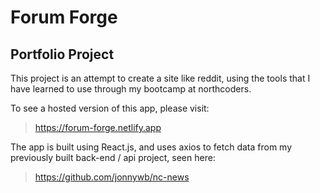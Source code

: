 # Forum Forge

## Portfolio Project

This project is an attempt to create a site like reddit, using the tools that I have learned to use through my bootcamp at northcoders.

To see a hosted version of this app, please visit:

> https://forum-forge.netlify.app

The app is built using React.js, and uses axios to fetch data from my previously built back-end / api project, seen here:

> https://github.com/jonnywb/nc-news
